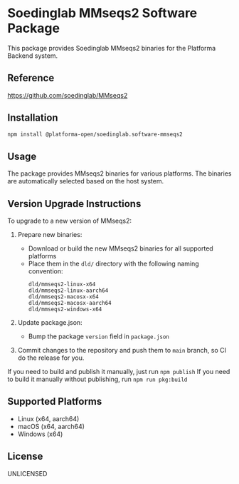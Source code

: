 # Soedinglab MMseqs2 Software Package

This package provides Soedinglab MMseqs2 binaries for the Platforma Backend system.

## Reference
https://github.com/soedinglab/MMseqs2

## Installation

```bash
npm install @platforma-open/soedinglab.software-mmseqs2
```

## Usage

The package provides MMseqs2 binaries for various platforms. The binaries are automatically selected based on the host system.

## Version Upgrade Instructions

To upgrade to a new version of MMseqs2:

1. Prepare new binaries:
   - Download or build the new MMseqs2 binaries for all supported platforms
   - Place them in the `dld/` directory with the following naming convention:
     ```
     dld/mmseqs2-linux-x64
     dld/mmseqs2-linux-aarch64
     dld/mmseqs2-macosx-x64
     dld/mmseqs2-macosx-aarch64
     dld/mmseqs2-windows-x64
     ```

2. Update package.json:
   - Bump the package `version` field in `package.json`

3. Commit changes to the repository and push them to `main` branch, so CI do the release for you.

If you need to build and publish it manually, just run `npm publish`
If you need to build it manually without publishing, run `npm run pkg:build`

## Supported Platforms

- Linux (x64, aarch64)
- macOS (x64, aarch64)
- Windows (x64)

## License

UNLICENSED 
